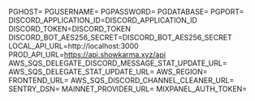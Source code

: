 PGHOST=
PGUSERNAME=
PGPASSWORD=
PGDATABASE=
PGPORT=
DISCORD_APPLICATION_ID=DISCORD_APPLICATION_ID
DISCORD_TOKEN=DISCORD_TOKEN
DISCORD_BOT_AES256_SECRET=DISCORD_BOT_AES256_SECRET
LOCAL_API_URL=http://localhost:3000
PROD_API_URL=https://api.showkarma.xyz/api
AWS_SQS_DELEGATE_DISCORD_MESSAGE_STAT_UPDATE_URL=
AWS_SQS_DELEGATE_STAT_UPDATE_URL=
AWS_REGION=
FRONTEND_URL=
AWS_SQS_DISCORD_CHANNEL_CLEANER_URL=
SENTRY_DSN=
MAINNET_PROVIDER_URL=
MIXPANEL_AUTH_TOKEN=
